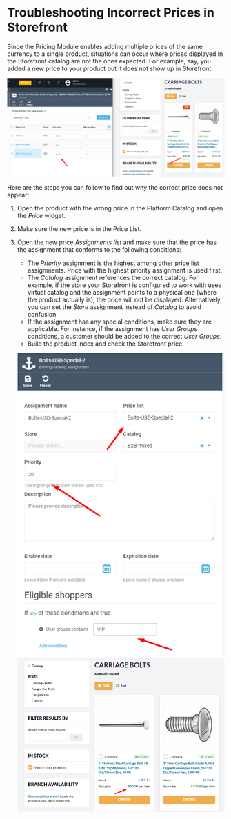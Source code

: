 # Troubleshooting Incorrect Prices in Storefront

Since the Pricing Module enables adding multiple prices of the same currency to a single product, situations can occur where prices displayed in the Storefront catalog are not the ones expected. 
For example, say, you added a new price to your product but it does not show up in Storefront:

![Wrong price](media/screen-price-wrong.png)

Here are the steps you can follow to find out why the correct price does not appear:

1. Open the product with the wrong price in the Platform Catalog and open the *Price* widget.
1. Make sure the new price is in the Price List.
1. Open the new price *Assignments list* and make sure that the price has the assignment that conforms to the following conditions:
    + The *Priority* assignment is the highest among other price list assignments. Price with the highest priority assignment is used first.  
    + The *Catalog* assignment references the correct catalog. For example, if the store your Storefront is configured to work with uses virtual catalog and the assignment points to a physical one (where the product actually is), the price will not be displayed. Alternatively, you can set the *Store* assignment instead of *Catalog* to avoid confusion.
    + If the assignment has any special conditions, make sure they are applicable. For instance, if the assignment has *User Groups* conditions, a customer should be added to the correct *User Groups*.   
    + Build the product index and check the Storefront price.

    ![Assignment Correct](media/screen-correcnt-assignment.png) ![Price Correct](media/screen-price-correct.png)
